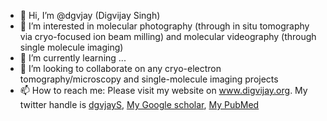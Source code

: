 - 👋 Hi, I’m @dgvjay (Digvijay Singh)
- 👀 I’m interested in molecular photography (through in situ tomography via cryo-focused ion beam milling) and molecular videography (through single molecule imaging)
- 🌱 I’m currently learning ...
- 💞️ I’m looking to collaborate on any cryo-electron tomography/microscopy and single-molecule imaging projects
- 📫 How to reach me: Please visit my website on www.digvijay.org. My twitter handle is [dgvjayS](https://twitter.com/dgvjayS), [My Google scholar](https://scholar.google.com/citations?user=GJkwTQUAAAAJ&hl=en), [My PubMed](https://www.ncbi.nlm.nih.gov/myncbi/1Xq7s77Psqp5b/bibliography/public/)
<!---
dgvjay/dgvjay is a ✨ special ✨ repository because its `README.md` (this file) appears on your GitHub profile.
You can click the Preview link to take a look at your changes.
--->
